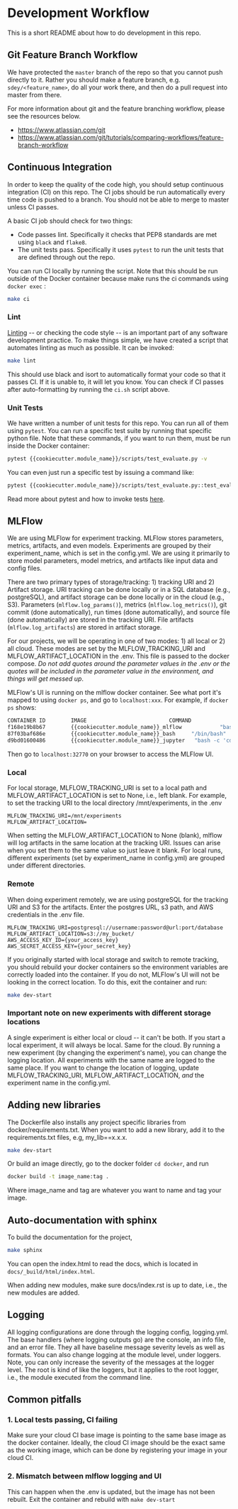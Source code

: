 # Development Workflow

This is a short README about how to do development in this repo. 

## Git Feature Branch Workflow

We have protected the `master` branch of the repo so that you cannot push directly to it. Rather you should make a feature branch, e.g. `sdey/<feature_name>`, do all your work there, and then do a pull request into master from there. 

For more information about git and the feature branching workflow, please see the resources below. 

* https://www.atlassian.com/git
* https://www.atlassian.com/git/tutorials/comparing-workflows/feature-branch-workflow

## Continuous Integration

In order to keep the quality of the code high, you should setup continuous integration (CI) on this repo. The CI jobs should be run automatically every time code is pushed to a branch. You should not be able to merge to master unless CI passes. 

A basic CI job should check for two things: 
* Code passes lint.  Specifically it checks that PEP8 standards are met using `black` and `flake8`.
* The unit tests pass.  Specifically it uses `pytest` to run the unit tests that are defined through out the repo. 

You can run CI locally by running the script. Note that this should be run outside of the Docker container because make runs the ci commands using `docker exec` :
```bash
make ci
```

### Lint

[Linting](https://realpython.com/python-code-quality/) -- or checking the code style -- is an important part of any software development practice.  To make things simple, we have created a script that automates linting as much as possible. It can be invoked:
```bash
make lint
```

This should use black and isort to automatically format your code so that it passes CI. If it is unable to, it will let you know. You can check if CI passes after auto-formatting by running the `ci.sh` script above. 

### Unit Tests

We have written a number of unit tests for this repo. You can run all of them using `pytest`.  You can run a specific test suite by running that specific python file.  Note that these commands, if you want to run them, must  be run inside the Docker container:
```bash
pytest {{cookiecutter.module_name}}/scripts/test_evaluate.py -v
```

You can even just run a specific test by issuing a command like: 
```bash
pytest {{cookiecutter.module_name}}/scripts/test_evaluate.py::test_evaluate -v
```

Read more about pytest and how to invoke tests [here](https://docs.pytest.org/en/latest/usage.html). 


## MLFlow

We are using MLFlow for experiment tracking. MLFlow stores parameters, metrics, artifacts, and even models.
Experiments are grouped by their experiment_name, which is set in the config.yml. We are
using it primarily to store model parameters, model metrics, and artifacts like input data and config files.

There are two primary types of storage/tracking: 1) tracking URI and 2) Artifact storage. URI tracking can be done
locally or in a SQL database (e.g., postgreSQL), and artifact storage can be done locally or in the cloud (e.g., S3).
Parameters (`mlflow.log_params()`), metrics (`mlflow.log_metrics()`), git commit (done automatically), run times
(done automatically), and source file (done automatically) are stored in the tracking URI. File artifacts
(`mlflow.log_artifacts`) are stored in artifact storage.

For our projects, we will be operating in one of two modes: 1) all local or 2) all cloud. These modes are set
by the MLFLOW_TRACKING_URI and MLFLOW_ARTIFACT_LOCATION in the .env. This file is passed to
the docker compose. *Do not add quotes around the parameter values in the .env or the quotes will be
included in the parameter value in the environment, and things will get messed up*.

MLFlow's UI is running on the mlflow docker container. See what port it's mapped to using `docker ps`, and go to
`localhost:xxx`. For example, if `docker ps` shows:

```bash
CONTAINER ID        IMAGE                          COMMAND                  CREATED             STATUS              PORTS                       NAMES
f168e19b8b67        {{cookiecutter.module_name}}_mlflow            "bash -c 'mlflow ui …"   4 days ago          Up 3 days           127.0.0.1:32770->5000/tcp   {{cookiecutter.module_name}}_mlflow_<username>
87f03baf686e        {{cookiecutter.module_name}}_bash     "/bin/bash"              4 days ago          Up 4 days           127.0.0.1:32768->8501/tcp   {{cookiecutter.module_name}}_bash_<username>
d9bd01600486        {{cookiecutter.module_name}}_jupyter   "bash -c 'cd /mnt &&…"   4 days ago          Up 3 days           127.0.0.1:32769->8888/tcp   {{cookiecutter.module_name}}_jupyter_<username>
```

Then go to `localhost:32770` on your browser to access the MLFlow UI.

### Local

For local storage, MLFLOW_TRACKING_URI is set to a local path and MLFLOW_ARTIFACT_LOCATION is set to None, i.e., left blank.
For example, to set the tracking URI to the local directory /mnt/experiments, in the .env

```
MLFLOW_TRACKING_URI=/mnt/experiments
MLFLOW_ARTIFACT_LOCATION=
```

When setting the MLFLOW_ARTIFACT_LOCATION to None (blank), mlflow will log artifacts in the same location at the tracking URI.
Issues can arise when you set them to the same value so just leave it blank. For local runs, different experiments
(set by experiment_name in config.yml) are grouped under different directories.

### Remote

When doing experiment remotely, we are using postgreSQL for the tracking URI and S3 for the artifacts.
Enter the postgres URL, s3 path, and AWS credentials in the .env file.

```
MLFLOW_TRACKING_URI=postgresql://username:password@url:port/database
MLFLOW_ARTIFACT_LOCATION=s3://my_bucket/
AWS_ACCESS_KEY_ID={your_access_key}
AWS_SECRET_ACCESS_KEY={your_secret_key}
```

If you originally started with local storage and switch to remote tracking, you should rebuild your docker containers so
the environment variables are correctly loaded into the container. If you do not, MLFlow's UI will not be looking
in the correct location. To do this, exit the container and run:

```bash
make dev-start
```

### Important note on new experiments with different storage locations

A single experiment is either local or cloud -- it can't be both. If you start a local experiment, it will always be local.
Same for the cloud.
By running a new experiment (by changing the experiment's name), you can change the logging location.
All experiments with the same name are logged to the same place. If you want to change the location of logging, update MLFLOW_TRACKING_URI, MLFLOW_ARTIFACT_LOCATION, _and_ the experiment name in the config.yml.

## Adding new libraries

The Dockerfile also installs any project specific libraries from docker/requirements.txt. When you want to add a new library,
add it to the requirements.txt files, e.g, my_lib==x.x.x. 

```bash
make dev-start
```

Or build an image directly, go to the docker folder `cd docker`, and run

```bash
docker build -t image_name:tag .
```

Where image_name and tag are whatever you want to name and tag your image.

## Auto-documentation with sphinx

To build the documentation for the project, 

```bash
make sphinx
```

You can open the index.html to read the docs, which is located in `docs/_build/html/index.html`.

When adding new modules, make sure docs/index.rst is up to date, i.e., the new modules are added.

## Logging

All logging configurations are done through the logging config, logging.yml. The base handlers (where logging outputs go) are the console, an info 
file, and an error file. They all have baseline message severity levels as well as formats. You can also change logging at the
module level, under loggers. Note, you can only increase the severity of the messages at the logger level. The root is kind of like the loggers, but 
it applies to the root logger, i.e., the module executed from the command line.


## Common pitfalls

### 1. Local tests passing, CI failing

Make sure your cloud CI base image is pointing to the same base image as the 
docker container. Ideally, the cloud CI image should be the exact same as the working image, which
can be done by registering your image in your cloud CI.

### 2. Mismatch between mlflow logging and UI

This can happen when the .env is updated, but the image has not been rebuilt.
Exit the container and rebuild with `make dev-start`